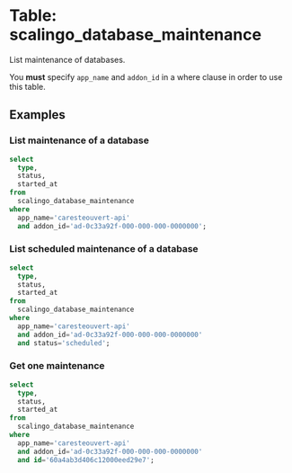 # Table: scalingo_database_maintenance

List maintenance of databases.

You **must** specify `app_name` and `addon_id` in a where clause in order to use this table.

## Examples

### List maintenance of a database

```sql
select
  type,
  status,
  started_at
from
  scalingo_database_maintenance
where
  app_name='caresteouvert-api'
  and addon_id='ad-0c33a92f-000-000-000-0000000';
```

### List scheduled maintenance of a database

```sql
select
  type,
  status,
  started_at
from
  scalingo_database_maintenance
where
  app_name='caresteouvert-api'
  and addon_id='ad-0c33a92f-000-000-000-0000000'
  and status='scheduled';
```

### Get one maintenance

```sql
select
  type,
  status,
  started_at
from
  scalingo_database_maintenance
where
  app_name='caresteouvert-api'
  and addon_id='ad-0c33a92f-000-000-000-0000000'
  and id='60a4ab3d406c12000eed29e7';
```

